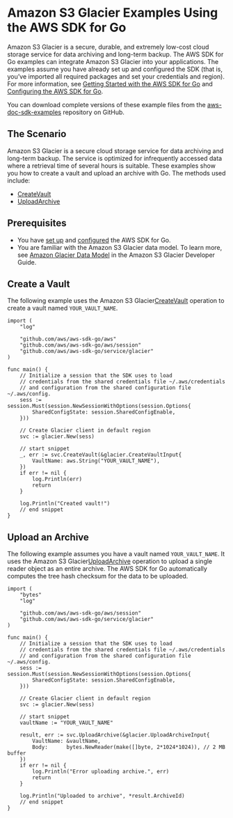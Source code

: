 # Amazon S3 Glacier Examples Using the AWS SDK for Go<a name="using-glacier-with-go-sdk"></a>

Amazon S3 Glacier is a secure, durable, and extremely low\-cost cloud storage service for data archiving and long\-term backup\. The AWS SDK for Go examples can integrate Amazon S3 Glacier into your applications\. The examples assume you have already set up and configured the SDK \(that is, you’ve imported all required packages and set your credentials and region\)\. For more information, see [Getting Started with the AWS SDK for Go](setting-up.md) and [Configuring the AWS SDK for Go](configuring-sdk.md)\.

You can download complete versions of these example files from the [aws\-doc\-sdk\-examples](https://github.com/awsdocs/aws-doc-sdk-examples/tree/master/go/example_code/glacier) repository on GitHub\.

## The Scenario<a name="the-scenario"></a>

Amazon S3 Glacier is a secure cloud storage service for data archiving and long\-term backup\. The service is optimized for infrequently accessed data where a retrieval time of several hours is suitable\. These examples show you how to create a vault and upload an archive with Go\. The methods used include:
+  [CreateVault](https://docs.aws.amazon.com/sdk-for-go/api/service/glacier/#Glacier.CreateVault) 
+  [UploadArchive](https://docs.aws.amazon.com/sdk-for-go/api/service/glacier/#Glacier.UploadArchive) 

## Prerequisites<a name="create-prerequisites"></a>
+ You have [set up](setting-up.md) and [configured](configuring-sdk.md) the AWS SDK for Go\.
+ You are familiar with the Amazon S3 Glacier data model\. To learn more, see [Amazon Glacier Data Model](https://docs.aws.amazon.com/amazonglacier/latest/dev/amazon-glacier-data-model.html) in the Amazon S3 Glacier Developer Guide\.

## Create a Vault<a name="create-a-vault"></a>

The following example uses the Amazon S3 Glacier[CreateVault](https://docs.aws.amazon.com/sdk-for-go/api/service/glacier/#Glacier.CreateVault) operation to create a vault named `YOUR_VAULT_NAME`\.

```
import (
    "log"

    "github.com/aws/aws-sdk-go/aws"
    "github.com/aws/aws-sdk-go/aws/session"
    "github.com/aws/aws-sdk-go/service/glacier"
)

func main() {
    // Initialize a session that the SDK uses to load
    // credentials from the shared credentials file ~/.aws/credentials
    // and configuration from the shared configuration file ~/.aws/config.
    sess := session.Must(session.NewSessionWithOptions(session.Options{
        SharedConfigState: session.SharedConfigEnable,
    }))

    // Create Glacier client in default region
    svc := glacier.New(sess)

    // start snippet
    _, err := svc.CreateVault(&glacier.CreateVaultInput{
        VaultName: aws.String("YOUR_VAULT_NAME"),
    })
    if err != nil {
        log.Println(err)
        return
    }

    log.Println("Created vault!")
    // end snippet
}
```

## Upload an Archive<a name="upload-an-archive"></a>

The following example assumes you have a vault named `YOUR_VAULT_NAME`\. It uses the Amazon S3 Glacier[UploadArchive](https://docs.aws.amazon.com/sdk-for-go/api/service/glacier/#Glacier.UploadArchive) operation to upload a single reader object as an entire archive\. The AWS SDK for Go automatically computes the tree hash checksum for the data to be uploaded\.

```
import (
    "bytes"
    "log"

    "github.com/aws/aws-sdk-go/aws/session"
    "github.com/aws/aws-sdk-go/service/glacier"
)

func main() {
    // Initialize a session that the SDK uses to load
    // credentials from the shared credentials file ~/.aws/credentials
    // and configuration from the shared configuration file ~/.aws/config.
    sess := session.Must(session.NewSessionWithOptions(session.Options{
        SharedConfigState: session.SharedConfigEnable,
    }))

    // Create Glacier client in default region
    svc := glacier.New(sess)

    // start snippet
    vaultName := "YOUR_VAULT_NAME"

    result, err := svc.UploadArchive(&glacier.UploadArchiveInput{
        VaultName: &vaultName,
        Body:      bytes.NewReader(make([]byte, 2*1024*1024)), // 2 MB buffer
    })
    if err != nil {
        log.Println("Error uploading archive.", err)
        return
    }

    log.Println("Uploaded to archive", *result.ArchiveId)
    // end snippet
}
```